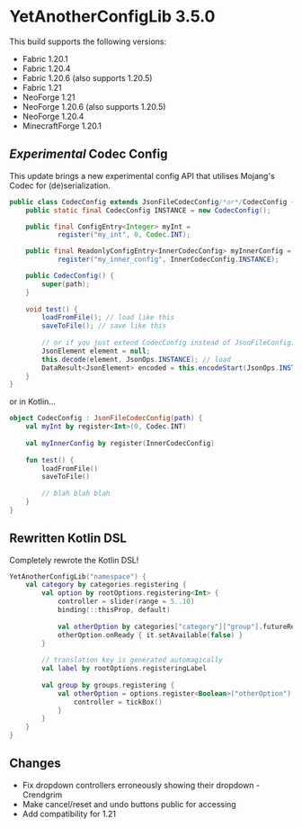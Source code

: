 # YetAnotherConfigLib 3.5.0

This build supports the following versions:
- Fabric 1.20.1
- Fabric 1.20.4
- Fabric 1.20.6 (also supports 1.20.5)
- Fabric 1.21
- NeoForge 1.21
- NeoForge 1.20.6 (also supports 1.20.5)
- NeoForge 1.20.4
- MinecraftForge 1.20.1

## *Experimental* Codec Config

This update brings a new experimental config API that utilises Mojang's Codec for (de)serialization.

```java
public class CodecConfig extends JsonFileCodecConfig/*or*/CodecConfig {
    public static final CodecConfig INSTANCE = new CodecConfig();

    public final ConfigEntry<Integer> myInt =
            register("my_int", 0, Codec.INT);

    public final ReadonlyConfigEntry<InnerCodecConfig> myInnerConfig =
            register("my_inner_config", InnerCodecConfig.INSTANCE);

    public CodecConfig() {
        super(path);
    }
    
    void test() {
        loadFromFile(); // load like this
        saveToFile(); // save like this
        
        // or if you just extend CodecConfig instead of JsonFileConfig:
        JsonElement element = null;
        this.decode(element, JsonOps.INSTANCE); // load
        DataResult<JsonElement> encoded = this.encodeStart(JsonOps.INSTANCE); // save
    }
}
```
or in Kotlin...
```kotlin
object CodecConfig : JsonFileCodecConfig(path) {
    val myInt by register<Int>(0, Codec.INT)
    
    val myInnerConfig by register(InnerCodecConfig)
    
    fun test() {
        loadFromFile()
        saveToFile()
        
        // blah blah blah
    }
}
```

## Rewritten Kotlin DSL

Completely rewrote the Kotlin DSL!

```kotlin
YetAnotherConfigLib("namespace") {
    val category by categories.registering {
        val option by rootOptions.registering<Int> {
            controller = slider(range = 5..10)
            binding(::thisProp, default)
            
            val otherOption by categories["category"]["group"].futureRef<Boolean>()
            otherOption.onReady { it.setAvailable(false) }
        }
        
        // translation key is generated automagically
        val label by rootOptions.registeringLabel
        
        val group by groups.registering {
            val otherOption = options.register<Boolean>("otherOption") {
                controller = tickBox()
            }
        }
    }
}
```

## Changes

- Fix dropdown controllers erroneously showing their dropdown - Crendgrim
- Make cancel/reset and undo buttons public for accessing
- Add compatibility for 1.21
